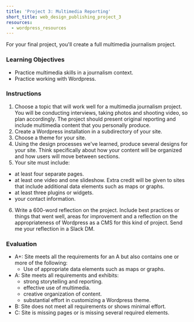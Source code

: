 ```yaml
---
title: 'Project 3: Multimedia Reporting'
short_title: web_design_publishing_project_3
resources:
  - wordpress_resources
---
```


For your final project, you'll create a full multimedia journalism project.

### Learning Objectives

- Practice multimedia skills in a journalism context.
- Practice working with Wordpress.

### Instructions

1. Choose a topic that will work well for a multimedia journalism project. You will be conducting interviews, taking photos and shooting video, so plan accordingly. The project should present original reporting and include multimedia content that you personally produce.
2. Create a Wordpress installation in a subdirectory of your site.
3. Choose a theme for your site.
4. Using the design processes we've learned, produce several designs for your site. Think specifically about how your content will be organized and how users will move between sections.
5. Your site must include:
  - at least four separate pages.
  - at least one video and one slideshow. Extra credit will be given to sites that include additional data elements such as maps or graphs.
  - at least three plugins or widgets.
  - your contact information.
6. Write a 600-word reflection on the project. Include best practices or things that went well, areas for improvement and a reflection on the appropriateness of Wordpress as a CMS for this kind of project. Send me your reflection in a Slack DM.

### Evaluation

- A+: Site meets all the requirements for an A but also contains one or more of the following:
  - Use of appropriate data elements such as maps or graphs.
- A: Site meets all requirements and exhibits:
  - strong storytelling and reporting.
  - effective use of multimedia.
  - creative organization of content.
  - substantial effort in customizing a Wordpress theme.
- B: Site does not meet all requirements or shows minimal effort.
- C: Site is missing pages or is missing several required elements.
